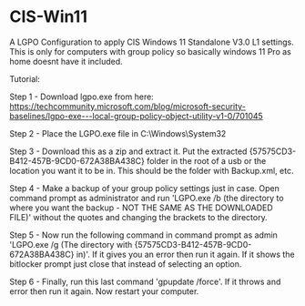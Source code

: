# CIS-Win11
A LGPO Configuration to apply CIS Windows 11 Standalone V3.0 L1 settings.
This is only for computers with group policy so basically windows 11 Pro as home doesnt have it included.

Tutorial:

Step 1 - Download lgpo.exe from here: https://techcommunity.microsoft.com/blog/microsoft-security-baselines/lgpo-exe---local-group-policy-object-utility-v1-0/701045

Step 2 - Place the LGPO.exe file in C:\Windows\System32

Step 3 - Download this as a zip and extract it. Put the extracted {57575CD3-B412-457B-9CD0-672A38BA438C} folder in the root of a usb or the location you want it to be in. This should be the folder with Backup.xml, etc.

Step 4 - Make a backup of your group policy settings just in case. Open command prompt as administrator and run 'LGPO.exe /b (the directory to where you want the backup - NOT THE SAME AS THE DOWNLOADED FILE)' without the quotes and changing the brackets to the directory.

Step 5 - Now run the following command in command prompt as admin 'LGPO.exe /g (The directory with {57575CD3-B412-457B-9CD0-672A38BA438C} in)'. If it gives you an error then run it again. If it shows the bitlocker prompt just close that instead of selecting an option.

Step 6 - Finally, run this last command 'gpupdate /force'. If it throws and error then run it again. Now restart your computer.
